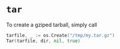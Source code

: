 # `tar`

To create a gziped tarball, simply call

```go
tarfile, _ := os.Create("/tmp/my.tar.gz")
Tar(tarfile, dir, nil, true)
```
